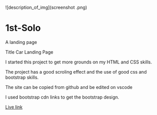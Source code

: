 ![description_of_img](screenshot .png)
# 1st-Solo
A landing page

Title
Car Landing Page

I started this project to get more grounds on my HTML and CSS skills.

The project has a good scroling effect and the use of good css and bootstrap skills.

The site can be copied from github and be edited on vscode

I used bootstrap cdn links to get the bootstrap design.

[Live link](https://car-landing-page.netlify.app/)
